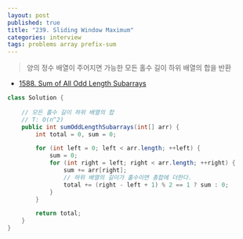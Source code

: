 ```yaml
---
layout: post
published: true
title: "239. Sliding Window Maximum"
categories: interview
tags: problems array prefix-sum
---
```


> 양의 정수 배열이 주어지면 가능한 모든 홀수 길이 하위 배열의 합을 반환

- [1588. Sum of All Odd Length Subarrays](https://leetcode.com/problems/sum-of-all-odd-length-subarrays/)


```java
class Solution {
    
    // 모든 홀수 길이 하위 배열의 합
    // T: O(n^2)
    public int sumOddLengthSubarrays(int[] arr) {
        int total = 0, sum = 0;

        for (int left = 0; left < arr.length; ++left) {
            sum = 0;  
            for (int right = left; right < arr.length; ++right) {
                sum += arr[right];
                // 하위 배열의 길이가 홀수이면 총합에 더한다.
                total += (right - left + 1) % 2 == 1 ? sum : 0;
            }
        }

        return total;
    }
}
```
